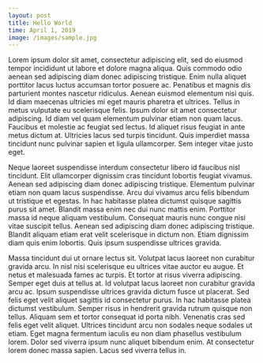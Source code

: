 ```yaml
---
layout: post
title: Hello World
time: April 1, 2019
image: /images/sample.jpg
---
```


Lorem ipsum dolor sit amet, consectetur adipiscing elit, sed do eiusmod tempor incididunt ut labore et dolore magna aliqua. Quis commodo odio aenean sed adipiscing diam donec adipiscing tristique. Enim nulla aliquet porttitor lacus luctus accumsan tortor posuere ac. Penatibus et magnis dis parturient montes nascetur ridiculus. Aenean euismod elementum nisi quis. Id diam maecenas ultricies mi eget mauris pharetra et ultrices. Tellus in metus vulputate eu scelerisque felis. Ipsum dolor sit amet consectetur adipiscing. Id diam vel quam elementum pulvinar etiam non quam lacus. Faucibus et molestie ac feugiat sed lectus. Id aliquet risus feugiat in ante metus dictum at. Ultricies lacus sed turpis tincidunt. Quis imperdiet massa tincidunt nunc pulvinar sapien et ligula ullamcorper. Sem integer vitae justo eget.

<!--end-of-intro-->

Neque laoreet suspendisse interdum consectetur libero id faucibus nisl tincidunt. Elit ullamcorper dignissim cras tincidunt lobortis feugiat vivamus. Aenean sed adipiscing diam donec adipiscing tristique. Elementum pulvinar etiam non quam lacus suspendisse. Arcu dui vivamus arcu felis bibendum ut tristique et egestas. In hac habitasse platea dictumst quisque sagittis purus sit amet. Blandit massa enim nec dui nunc mattis enim. Porttitor massa id neque aliquam vestibulum. Consequat mauris nunc congue nisi vitae suscipit tellus. Aenean sed adipiscing diam donec adipiscing tristique. Blandit aliquam etiam erat velit scelerisque in dictum non. Etiam dignissim diam quis enim lobortis. Quis ipsum suspendisse ultrices gravida.

Massa tincidunt dui ut ornare lectus sit. Volutpat lacus laoreet non curabitur gravida arcu. In nisl nisi scelerisque eu ultrices vitae auctor eu augue. Et netus et malesuada fames ac turpis. Et tortor at risus viverra adipiscing. Semper eget duis at tellus at. Id volutpat lacus laoreet non curabitur gravida arcu ac. Ipsum suspendisse ultrices gravida dictum fusce ut placerat. Sed felis eget velit aliquet sagittis id consectetur purus. In hac habitasse platea dictumst vestibulum. Semper risus in hendrerit gravida rutrum quisque non tellus. Aliquam sem et tortor consequat id porta nibh. Venenatis cras sed felis eget velit aliquet. Ultrices tincidunt arcu non sodales neque sodales ut etiam. Eget magna fermentum iaculis eu non diam phasellus vestibulum lorem. Dolor sed viverra ipsum nunc aliquet bibendum enim. At consectetur lorem donec massa sapien. Lacus sed viverra tellus in.
